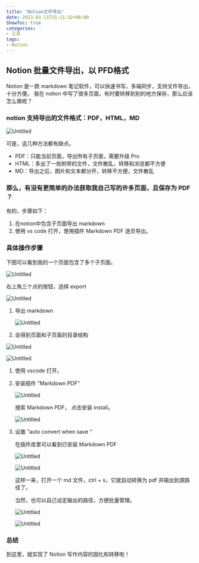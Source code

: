 ```yaml
---
title: "Notion文件导出"
date: 2023-03-11T15:11:32+08:00
ShowToc: true
categories: 
- 工具 
tags: 
- Notion
---
```


## Notion 批量文件导出，以 PFD格式

Notion 是一款 markdown 笔记软件，可以快速书写，多端同步，支持文件导出，十分方便。
我在 notion 中写了很多页面，有时要转移到别的地方保存，那么应该怎么做呢？

### notion 支持导出的文件格式：PDF，HTML，MD

![Untitled](../Notion文件导出/Untitled.png)

可是，这几种方法都有缺点。

- PDF：只能当前页面，导出所有子页面，需要升级 Pro
- HTML：多出了一些附带的文件，文件散乱，转移和浏览都不方便
- MD：导出之后，图片和文本都分开，转移不方便，文件散乱

### 那么，有没有更简单的办法获取我自己写的许多页面，且保存为 PDF ？

有的，步骤如下：

1. 在notion中包含子页面导出 markdown
2. 使用 vs code 打开，使用插件 Markdown PDF 逐页导出。

### 具体操作步骤

下图可以看到我的一个页面包含了多个子页面。

![Untitled](../Notion文件导出/Untitled1.png)

右上角三个点的按钮，选择 export

![Untitled](../Notion文件导出/Untitled2.png)

1. 导出 markdown 
    
    ![Untitled](../Notion文件导出/Untitled3.png)
    
2. 会得到页面和子页面的目录结构

![Untitled](../Notion文件导出/Untitled4.png)

![Untitled](../Notion文件导出/Untitled5.png)

1. 使用 vscode 打开。
2. 安装插件 ”Markdown PDF“
    
    ![Untitled](../Notion文件导出/Untitled6.png)
    
    搜索 Markdown PDF， 点击安装 install。
    
    ![Untitled](../Notion文件导出/Untitled7.png)
    
3. 设置 ”auto convert when save “
    
    在插件库里可以看到已安装 Markdown PDF
    
    ![Untitled](../Notion文件导出/Untitled8.png)
    
    ![Untitled](../Notion文件导出/Untitled9.png)
    
    这样一来，打开一个 md 文件，ctrl + s，它就自动转换为 pdf 并输出到源路径了。
    
    当然，也可以自己设定输出的路径，方便批量管理。
    
    ![Untitled](../Notion文件导出/Untitled10.png)
    
    ![Untitled](../Notion文件导出/Untitled11.png)
    

### 总结

到这里，就实现了 Notion 写作内容的固化和转移啦！